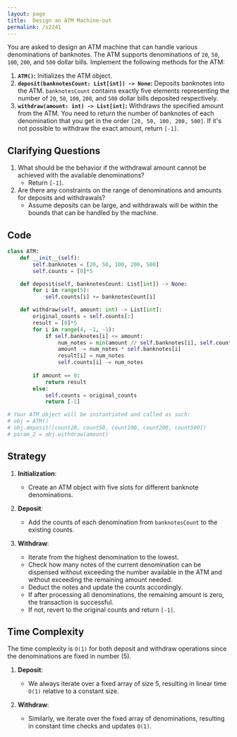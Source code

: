 ```yaml
---
layout: page
title:  Design an ATM Machine-out
permalink: /s2241
---
```


You are asked to design an ATM machine that can handle various denominations of banknotes. The ATM supports denominations of `20`, `50`, `100`, `200`, and `500` dollar bills. Implement the following methods for the ATM:

1. **`ATM()`:** Initializes the ATM object.
2. **`deposit(banknotesCount: List[int]) -> None`:** Deposits banknotes into the ATM. `banknotesCount` contains exactly five elements representing the number of `20`, `50`, `100`, `200`, and `500` dollar bills deposited respectively.
3. **`withdraw(amount: int) -> List[int]`:** Withdraws the specified amount from the ATM. You need to return the number of banknotes of each denomination that you get in the order `[20, 50, 100, 200, 500]`. If it's not possible to withdraw the exact amount, return `[-1]`.

## Clarifying Questions

1. What should be the behavior if the withdrawal amount cannot be achieved with the available denominations?
   - Return `[-1]`.
2. Are there any constraints on the range of denominations and amounts for deposits and withdrawals?
   - Assume deposits can be large, and withdrawals will be within the bounds that can be handled by the machine.

## Code

```python
class ATM:
    def __init__(self):
        self.banknotes = [20, 50, 100, 200, 500]
        self.counts = [0]*5

    def deposit(self, banknotesCount: List[int]) -> None:
        for i in range(5):
            self.counts[i] += banknotesCount[i]

    def withdraw(self, amount: int) -> List[int]:
        original_counts = self.counts[:]
        result = [0]*5
        for i in range(4, -1, -1):
            if self.banknotes[i] <= amount:
                num_notes = min(amount // self.banknotes[i], self.counts[i])
                amount -= num_notes * self.banknotes[i]
                result[i] = num_notes
                self.counts[i] -= num_notes
        
        if amount == 0:
            return result
        else:
            self.counts = original_counts
            return [-1]

# Your ATM object will be instantiated and called as such:
# obj = ATM()
# obj.deposit([count20, count50, count100, count200, count500])
# param_2 = obj.withdraw(amount)
```

## Strategy

1. **Initialization**:
   - Create an ATM object with five slots for different banknote denominations.
   
2. **Deposit**:
   - Add the counts of each denomination from `banknotesCount` to the existing counts.

3. **Withdraw**:
   - Iterate from the highest denomination to the lowest.
   - Check how many notes of the current denomination can be dispensed without exceeding the number available in the ATM and without exceeding the remaining amount needed.
   - Deduct the notes and update the counts accordingly.
   - If after processing all denominations, the remaining amount is zero, the transaction is successful.
   - If not, revert to the original counts and return `[-1]`.

## Time Complexity

The time complexity is `O(1)` for both deposit and withdraw operations since the denominations are fixed in number (5).

1. **Deposit**: 
   - We always iterate over a fixed array of size 5, resulting in linear time `O(1)` relative to a constant size.

2. **Withdraw**:
   - Similarly, we iterate over the fixed array of denominations, resulting in constant time checks and updates `O(1)`.
